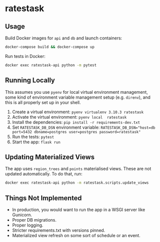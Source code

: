 # ratestask

## Usage

Build Docker images for `api` and `db` and launch containers:

```bash
docker-compose build && docker-compose up
```

Run tests in Docker:

```bash
docker exec ratestask-api python -m pytest
```

## Running Locally

This assumes you use `pyenv` for local virtual environment management,
some kind of environment variable management setup (e.g. `direnv`),
and this is all properly set up in your shell.

 1. Create a virtual environment: `pyenv virtualenv 3.10.3 ratestask`
 2. Activate the virtual environment: `pyenv local  ratestask`
 3. Install the dependencies: `pip install -r requirements-dev.txt`
 4. Set `RATESTASK_DB_DSN` environment variable: `RATESTASK_DB_DSN="host=db port=5432 dbname=postgres user=postgres password=ratestask"`
 5. Run the tests: `pytest`
 6. Start the app: `flask run`

## Updating Materialized Views

The app uses `region_trees` and `points` materialised views.
These are not updated automatically. To do that, run:

```bash
docker exec ratestask-api python -m ratestask.scripts.update_views
```

## Things Not Implemented

 * In production, you would want to run the app in a WSGI server like Gunicorn.
 * Proper DB migrations.
 * Proper logging.
 * Stricter requirements.txt with versions pinned.
 * Materialized view refresh on some sort of schedule or an event.
